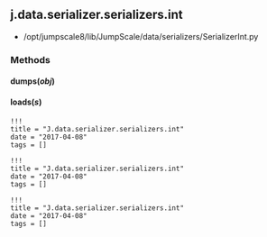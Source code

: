 <!-- toc -->
## j.data.serializer.serializers.int

- /opt/jumpscale8/lib/JumpScale/data/serializers/SerializerInt.py

### Methods

#### dumps(*obj*) 

#### loads(*s*) 


```
!!!
title = "J.data.serializer.serializers.int"
date = "2017-04-08"
tags = []
```

```
!!!
title = "J.data.serializer.serializers.int"
date = "2017-04-08"
tags = []
```

```
!!!
title = "J.data.serializer.serializers.int"
date = "2017-04-08"
tags = []
```
